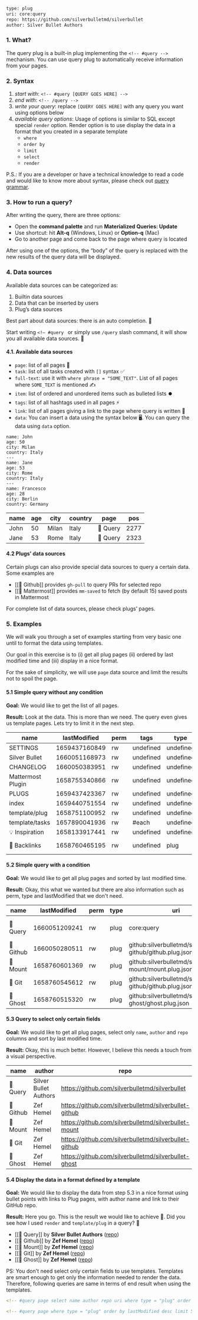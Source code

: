 ```meta
type: plug
uri: core:query
repo: https://github.com/silverbulletmd/silverbullet
author: Silver Bullet Authors
```

### 1. What?
The query plug is a built-in plug implementing the `<!-- #query -->` mechanism. You can use query plug to automatically receive information from your pages.

### 2. Syntax
1. _start with_: `<!-- #query [QUERY GOES HERE] -->`
2. _end with_: `<!-- /query -->`
3. _write your query_: replace `[QUERY GOES HERE]` with any query you want using options below
4. _available query options_: Usage of options is similar to SQL except special `render` option. Render option is to use display the data in a format that you created in a separate template
   * `where`
   * `order by`
   * `limit`
   * `select`
   * `render`

P.S.: If you are a developer or have a technical knowledge to read a code and would like to know more about syntax, please check out [query grammar](https://github.com/silverbulletmd/silverbullet/blob/main/packages/plugs/query/query.grammar).

### 3. How to run a query?
After writing the query, there are three options:
* Open the **command palette** and run **Materialized Queries: Update**
* Use shortcut: hit **Alt-q** (Windows, Linux) or **Option-q** (Mac)
* Go to another page and come back to the page where query is located

After using one of the options, the “body” of the query is replaced with the new results of the query data will be displayed.

### 4. Data sources
Available data sources can be categorized as:
1. Builtin data sources
2. Data that can be inserted by users
3. Plug’s data sources

Best part about data sources: there is an auto completion. 🎉 

Start writing `<!— #query ` or simply use `/query` slash command, it will show you all available data sources. 🤯

#### 4.1. Available data sources
* `page`: list of all pages 📄
* `task`: list of all tasks created with `[]` syntax ✅
* `full-text`: use it with `where phrase = "SOME_TEXT"`. List of all pages where `SOME_TEXT` is mentioned ✍️
* `item`: list of ordered and unordered items such as bulleted lists ⏺️
* `tags`: list of all hashtags used in all pages ⚡
* `link`: list of all pages giving a link to the page where query is written 🔗
* `data`: You can insert a data using the syntax below 🖥️. You can query the data using `data` option. 
```data
name: John
age: 50
city: Milan
country: Italy
---
name: Jane
age: 53
city: Rome
country: Italy
---
name: Francesco
age: 28
city: Berlin
country: Germany
```
<!-- #query data where age > 20 and country = "Italy" -->
|name|age|city |country|page    |pos |
|----|--|-----|-----|--------|----|
|John|50|Milan|Italy|🔌 Query|2277|
|Jane|53|Rome |Italy|🔌 Query|2323|
<!-- /query -->
 
#### 4.2 Plugs’ data sources
Certain plugs can also provide special data sources to query a certain data. Some examples are 
* [[🔌 Github]] provides `gh-pull` to query PRs for selected repo
* [[🔌 Mattermost]] provides `mm-saved` to fetch (by default 15) saved posts in Mattermost

For complete list of data sources, please check plugs’ pages.

### 5. Examples
We will walk you through a set of examples starting from very basic one until to format the data using templates. 

Our goal in this exercise is to (i) get all plug pages (ii) ordered by last modified time and (iii) display in a nice format.

For the sake of simplicity, we will use `page` data source and limit the results not to spoil the page.

#### 5.1 Simple query without any condition
**Goal:** We would like to get the list of all pages. 

**Result:** Look at the data. This is more than we need. The query even gives us template pages. Lets try to limit it in the next step.
<!-- #query page limit 10 -->
|name             |lastModified |perm|tags |type|uri                                 |repo                                               |author        |
|--|--|--|--|--|--|--|--|
|SETTINGS         |1659437160849|rw|undefined|undefined|undefined                           |undefined                                          |undefined     |
|Silver Bullet    |1660051168973|rw|undefined|undefined|undefined                           |undefined                                          |undefined     |
|CHANGELOG        |1660050383951|rw|undefined|undefined|undefined                           |undefined                                          |undefined     |
|Mattermost Plugin|1658755340866|rw|undefined|undefined|undefined                           |undefined                                          |undefined     |
|PLUGS            |1659437423367|rw|undefined|undefined|undefined                           |undefined                                          |undefined     |
|index            |1659440751554|rw|undefined|undefined|undefined                           |undefined                                          |undefined     |
|template/plug    |1658751100952|rw|undefined|undefined|undefined                           |undefined                                          |undefined     |
|template/tasks   |1657890041936|rw|#each|undefined|undefined                           |undefined                                          |undefined     |
|💡 Inspiration   |1658133917441|rw|undefined|undefined|undefined                           |undefined                                          |undefined     |
|🔌 Backlinks     |1658760465195|rw|undefined|plug|ghr:Willyfrog/silverbullet-backlinks|https://github.com/Willyfrog/silverbullet-backlinks|Guillermo Vayá|
<!-- /query -->

#### 5.2 Simple query with a condition
**Goal:** We would like to get all plug pages and sorted by last modified time.

**Result:** Okay, this what we wanted but there are also information such as perm, type and lastModified that we don't need.

<!-- #query page where type = "plug" order by lastModified desc limit 5 -->
|name     |lastModified |perm|type|uri                                                       |repo                                                 |author               |
|--|--|--|--|--|--|--|
|🔌 Query |1660051209241|rw|plug|core:query                                                |https://github.com/silverbulletmd/silverbullet       |Silver Bullet Authors|
|🔌 Github|1660050280511|rw|plug|github:silverbulletmd/silverbullet-github/github.plug.json|https://github.com/silverbulletmd/silverbullet-github|Zef Hemel            |
|🔌 Mount |1658760601369|rw|plug|github:silverbulletmd/silverbullet-mount/mount.plug.json  |https://github.com/silverbulletmd/silverbullet-mount |Zef Hemel            |
|🔌 Git   |1658760545612|rw|plug|github:silverbulletmd/silverbullet-github/github.plug.json|https://github.com/silverbulletmd/silverbullet-github|Zef Hemel            |
|🔌 Ghost |1658760515320|rw|plug|github:silverbulletmd/silverbullet-ghost/ghost.plug.json  |https://github.com/silverbulletmd/silverbullet-ghost |Zef Hemel            |
<!-- /query -->


#### 5.3 Query to select only certain fields
**Goal:** We would like to get all plug pages, select only `name`, `author` and `repo` columns and sort by last modified time.

**Result:** Okay, this is much better. However, I believe this needs a touch from a visual perspective.

<!-- #query page select name author repo uri where type = "plug" order by lastModified desc limit 5 -->
|name     |author               |repo                                                 |
|--|--|--|
|🔌 Query |Silver Bullet Authors|https://github.com/silverbulletmd/silverbullet       |
|🔌 Github|Zef Hemel            |https://github.com/silverbulletmd/silverbullet-github|
|🔌 Mount |Zef Hemel            |https://github.com/silverbulletmd/silverbullet-mount |
|🔌 Git   |Zef Hemel            |https://github.com/silverbulletmd/silverbullet-github|
|🔌 Ghost |Zef Hemel            |https://github.com/silverbulletmd/silverbullet-ghost |
<!-- /query -->

#### 5.4 Display the data in a format defined by a template

**Goal:** We would like to display the data from step 5.3 in a nice format using bullet points with links to Plug pages, with author name and link to their GitHub repo. 

**Result:** Here you go. This is the result we would like to achieve 🎉. Did you see how I used `render` and `template/plug` in a query? 🚀 

<!-- #query page select name author repo uri where type = "plug" order by lastModified desc limit 5 render [[template/plug]] -->
* [[🔌 Query]] by **Silver Bullet Authors** ([repo](https://github.com/silverbulletmd/silverbullet))
* [[🔌 Github]] by **Zef Hemel** ([repo](https://github.com/silverbulletmd/silverbullet-github))
* [[🔌 Mount]] by **Zef Hemel** ([repo](https://github.com/silverbulletmd/silverbullet-mount))
* [[🔌 Git]] by **Zef Hemel** ([repo](https://github.com/silverbulletmd/silverbullet-github))
* [[🔌 Ghost]] by **Zef Hemel** ([repo](https://github.com/silverbulletmd/silverbullet-ghost))
<!-- /query -->

PS: You don't need select only certain fields to use templates. Templates are smart enough to get only the information needed to render the data. 
Therefore, following queries are same in terms of end result when using the templates.

```yaml
<!-- #query page select name author repo uri where type = "plug" order by lastModified desc limit 5 render [[template/plug]] -->
```

```yaml
<!-- #query page where type = "plug" order by lastModified desc limit 5 render [[template/plug]] -->
```
